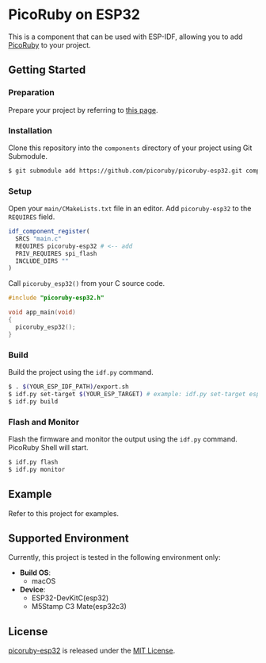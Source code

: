 # PicoRuby on ESP32

This is a component that can be used with ESP-IDF, allowing you to add [PicoRuby](https://github.com/picoruby/picoruby) to your project.

## Getting Started

### Preparation

Prepare your project by referring to [this page](https://docs.espressif.com/projects/esp-idf/en/stable/esp32/get-started/index.html#).

### Installation

Clone this repository into the `components` directory of your project using Git Submodule.

```sh
$ git submodule add https://github.com/picoruby/picoruby-esp32.git components/picoruby-esp32
```

### Setup

Open your `main/CMakeLists.txt` file in an editor. Add `picoruby-esp32` to the `REQUIRES` field.

```cmake
idf_component_register(
  SRCS "main.c"
  REQUIRES picoruby-esp32 # <-- add
  PRIV_REQUIRES spi_flash
  INCLUDE_DIRS ""
)
```

Call `picoruby_esp32()` from your C source code.

```c
#include "picoruby-esp32.h"

void app_main(void)
{
  picoruby_esp32();
}
```

### Build

Build the project using the `idf.py` command.

```sh
$ . $(YOUR_ESP_IDF_PATH)/export.sh
$ idf.py set-target $(YOUR_ESP_TARGET) # example: idf.py set-target esp32c3
$ idf.py build
```

### Flash and Monitor

Flash the firmware and monitor the output using the `idf.py` command. PicoRuby Shell will start.

```sh
$ idf.py flash
$ idf.py monitor
```

## Example

Refer to this project for examples.

## Supported Environment

Currently, this project is tested in the following environment only:

- **Build OS**:
  - macOS
- **Device**:
  - ESP32-DevKitC(esp32)
  - M5Stamp C3 Mate(esp32c3)

## License

[picoruby-esp32](https://github.com/picoruby/picoruby-esp32) is released under the [MIT License](https://github.com/picoruby/picoruby-esp32/blob/master/LICENSE).
